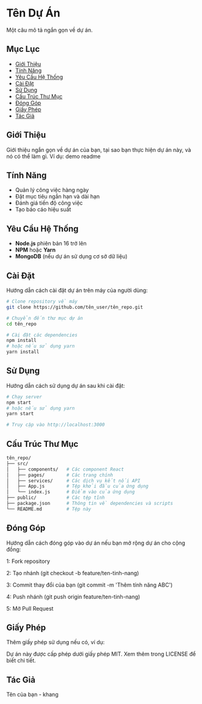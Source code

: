 # Tên Dự Án

Một câu mô tả ngắn gọn về dự án.

## Mục Lục

- [Giới Thiệu](#giới-thiệu)
- [Tính Năng](#tính-năng)
- [Yêu Cầu Hệ Thống](#yêu-cầu-hệ-thống)
- [Cài Đặt](#cài-đặt)
- [Sử Dụng](#sử-dụng)
- [Cấu Trúc Thư Mục](#cấu-trúc-thư-mục)
- [Đóng Góp](#đóng-góp)
- [Giấy Phép](#giấy-phép)
- [Tác Giả](#tác-giả)

## Giới Thiệu

Giới thiệu ngắn gọn về dự án của bạn, tại sao bạn thực hiện dự án này, và nó có thể làm gì. Ví dụ: demo readme


## Tính Năng

- Quản lý công việc hàng ngày
- Đặt mục tiêu ngắn hạn và dài hạn
- Đánh giá tiến độ công việc
- Tạo báo cáo hiệu suất

## Yêu Cầu Hệ Thống

- **Node.js** phiên bản 16 trở lên
- **NPM** hoặc **Yarn**
- **MongoDB** (nếu dự án sử dụng cơ sở dữ liệu)

## Cài Đặt

Hướng dẫn cách cài đặt dự án trên máy của người dùng:

```bash
# Clone repository về máy
git clone https://github.com/tên_user/tên_repo.git

# Chuyển đến thư mục dự án
cd tên_repo

# Cài đặt các dependencies
npm install
# hoặc nếu sử dụng yarn
yarn install

```
## Sử Dụng

Hướng dẫn cách sử dụng dự án sau khi cài đặt:

```bash
# Chạy server
npm start
# hoặc nếu sử dụng yarn
yarn start

# Truy cập vào http://localhost:3000
```
## Cấu Trúc Thư Mục

```bash
tên_repo/
├── src/
│   ├── components/   # Các component React
│   ├── pages/        # Các trang chính
│   ├── services/     # Các dịch vụ kết nối API
│   ├── App.js        # Tệp khởi đầu của ứng dụng
│   └── index.js      # Điểm vào của ứng dụng
├── public/           # Các tệp tĩnh
├── package.json      # Thông tin về dependencies và scripts
└── README.md         # Tệp này
```

## Đóng Góp
Hướng dẫn cách đóng góp vào dự án nếu bạn mở rộng dự án cho cộng đồng:

1: Fork repository

2: Tạo nhánh (git checkout -b feature/ten-tinh-nang)

3: Commit thay đổi của bạn (git commit -m 'Thêm tính năng ABC')

4: Push nhánh (git push origin feature/ten-tinh-nang)

5: Mở Pull Request

## Giấy Phép

Thêm giấy phép sử dụng nếu có, ví dụ:

Dự án này được cấp phép dưới giấy phép MIT. Xem thêm trong LICENSE để biết chi tiết.

## Tác Giả
Tên của bạn - khang

